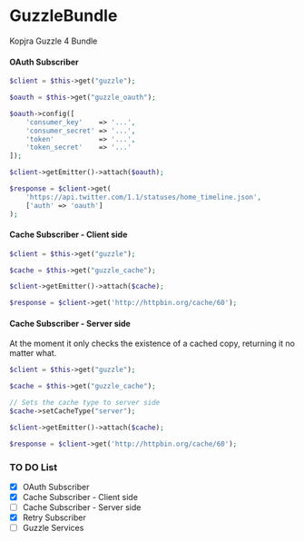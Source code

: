 GuzzleBundle
============

Kopjra Guzzle 4 Bundle

#### OAuth Subscriber

```php
$client = $this->get("guzzle");

$oauth = $this->get("guzzle_oauth");

$oauth->config([
    'consumer_key'    => '...',
    'consumer_secret' => '...',
    'token'           => '...',
    'token_secret'    => '...'
]);

$client->getEmitter()->attach($oauth);

$response = $client->get(
    'https://api.twitter.com/1.1/statuses/home_timeline.json', 
    ['auth' => 'oauth']
);
```

#### Cache Subscriber - Client side

```php
$client = $this->get("guzzle");

$cache = $this->get("guzzle_cache");

$client->getEmitter()->attach($cache);

$response = $client->get('http://httpbin.org/cache/60');
```

#### Cache Subscriber - Server side

At the moment it only checks the existence of a cached copy, returning it no matter what.

```php
$client = $this->get("guzzle");

$cache = $this->get("guzzle_cache");

// Sets the cache type to server side
$cache->setCacheType("server");

$client->getEmitter()->attach($cache);

$response = $client->get('http://httpbin.org/cache/60');
```

### TO DO List

- [x] OAuth Subscriber
- [x] Cache Subscriber - Client side
- [ ] Cache Subscriber - Server side
- [x] Retry Subscriber
- [ ] Guzzle Services
